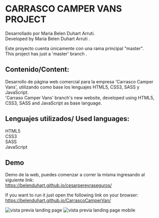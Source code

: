 # CARRASCO CAMPER VANS PROJECT <br>

Desarrollado por Maria Belen Duhart Arruti. <br>
Developed by Maria Belen Duhart Arruti . <br>

Este proyecto cuenta únicamente con una rama principal "master". <br>
This project has just a 'master' branch . <br>

## Contenido/Content: <br>
Desarrollo de página web comercial para la empresa 'Carrasco Camper Vans', utilizando como base los lenguajes HTML5, CSS3, SASS y JavaScript. <br>
'Carraso Camper Vans' branch's new website, developed using HTML5, CSS3, SASS and JavaScript as base language. <br>

## Lenguajes utilizados/ Used languages: <br>
HTML5 <br>
CSS3 <br>
SASS <br>
JavaScript <br>

## Demo <br>
Demo de la web, puedes comenzar a correr la misma ingresando al siguiente link: <br>
https://belenduhart.github.io/cesarpereyraseguros/

If you want to run it just open the following link on your browser: <br>
https://belenduhart.github.io/CarrascoCamperVan/

<img src="https://i.ibb.co/C7BKztL/Sin-t-tulo.png" alt="vista previa landing page">
<img src="https://i.ibb.co/yPrn6Kh/Sin-t-tulo2.png" alt="vista previa landing page mobile">
